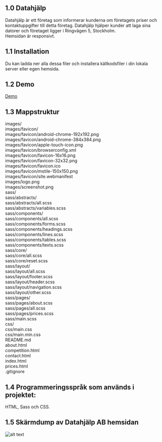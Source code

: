 ## 1.0 Datahjälp

Datahjälp är ett företag som informerar kunderna om företagets priser och kontaktuppgifter till detta företag. Datahjälp hjälper kunder att laga sina datorer och företaget ligger i Ringvägen 5, Stockholm.
<br>Hemsidan är responsivt.

## 1.1 Installation

Du kan ladda ner alla dessa filer och installera källkodsfiler i din lokala server eller egen hemsida.

## 1.2 Demo

<a href='https://fadihanna123.github.io/DatahjalpProjekt/'>Demo</a>

## 1.3 Mappstruktur

images/<br />
images/favicon/ <br />
images/favicon/android-chrome-192x192.png <br />
images/favicon/android-chrome-384x384.png <br />
images/favicon/apple-touch-icon.png <br />
images/favicon/browserconfig.xml <br />
images/favicon/favicon-16x16.png <br />
images/favicon/favicon-32x32.png <br />
images/favicon/favicon.ico <br />
images/favicon/mstile-150x150.png <br />
images/favicon/site.webmanifest <br />
images/logo.png <br />
images/screenshot.png <br />
sass/ <br />
sass/abstracts/ <br />
sass/abstracts/all.scss <br />
sass/abstracts/variables.scss <br />
sass/components/ <br />
sass/components/all.scss <br />
sass/components/forms.scss <br />
sass/components/headings.scss <br />
sass/components/lines.scss <br />
sass/components/tables.scss <br />
sass/components/texts.scss <br />
sass/core/ <br />
sass/core/all.scss <br />
sass/core/reset.scss <br />
sass/layout/ <br />
sass/layout/all.scss <br />
sass/layout/footer.scss <br />
sass/layout/header.scss <br />
sass/layout/navigation.scss <br />
sass/layout/other.scss <br />
sass/pages/ <br />
sass/pages/about.scss <br />
sass/pages/all.scss <br />
sass/pages/prices.scss <br />
sass/main.scss <br />
css/ <br />
css/main.css <br />
css/main.min.css <br />
README.md <br />
about.html <br />
competition.html <br />
contact.html <br />
index.html <br />
prices.html <br />
.gitignore

## 1.4 Programmeringsspråk som används i projektet:

HTML, Sass och CSS.

## 1.5 Skärmdump av Datahjälp AB hemsidan

![alt text](https://github.com/fadihanna123/schoolwork/blob/master/Images/screenshot.png "Screenshot av hemsidan")
